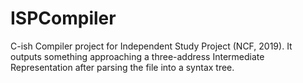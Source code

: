 # ISPCompiler
C-ish Compiler project for Independent Study Project (NCF, 2019).
It outputs something approaching a three-address Intermediate Representation after parsing the file into a syntax tree.
